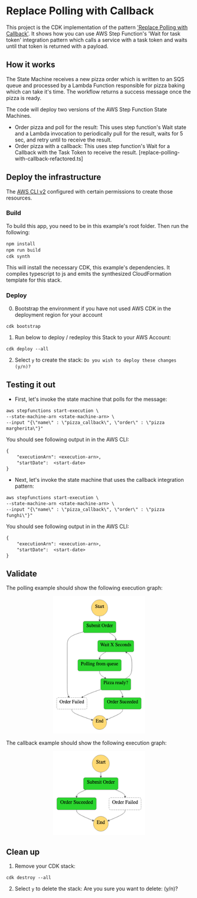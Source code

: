 # Replace Polling with Callback

This project is the CDK implementation of the pattern ['Replace Polling with Callback'](../../patterns/replace_polling_with_callback.md). It shows how you can use AWS Step Function's 'Wait for task token' integration pattern which calls a service with a task token and waits until that token is returned with a payload.

## How it works
The State Machine receives a new pizza order which is written to an SQS queue and processed by a Lambda Function responsible for pizza baking which can take it's time. The workflow returns a success message once the pizza is ready. 


The code will deploy two versions of the AWS Step Function State Machines. 
- Order pizza and poll for the result: This uses step function's Wait state and a Lambda invocation to periodically pull for the result, waits for 5 sec, and retry until to receive the result.
- Order pizza with a callback: This uses step function's Wait for a Callback with the Task Token to receive the result. [replace-polling-with-callback-refactored.ts]


## Deploy the infrastructure

The [AWS CLI v2](https://docs.aws.amazon.com/cli/latest/userguide/getting-started-install.html) configured with certain permissions to create those resources. 

### Build

To build this app, you need to be in this example's root folder. Then run the following:
```bash
npm install
npm run build
cdk synth
```

This will install the necessary CDK, this example's dependencies. It compiles typescript to js and emits the synthesized CloudFormation template for this stack.

### Deploy

0. Bootstrap the environment if you have not used AWS CDK in the deployment region for your account
``` 
cdk bootstrap
```

1. Run below to deploy / redeploy this Stack to your AWS Account:
``` 
cdk deploy --all
```

2. Select `y` to create the stack:
`Do you wish to deploy these changes (y/n)?`

## Testing it out

- First, let's invoke the state machine that polls for the message:
``` 
aws stepfunctions start-execution \
--state-machine-arn <state-machine-arn> \
--input "{\"name\" : \"pizza_callback\", \"order\" : \"pizza margherita\"}"
```

You should see following output in in the AWS CLI:
``` 
{
    "executionArn": <execution-arn>,
    "startDate":  <start-date>
}
```

- Next, let's invoke the state machine that uses the callback integration pattern:
``` 
aws stepfunctions start-execution \
--state-machine-arn <state-machine-arn> \
--input "{\"name\" : \"pizza_callback\", \"order\" : \"pizza funghi\"}"
```

You should see following output in in the AWS CLI:
```  
{
    "executionArn": <execution-arn>,
    "startDate":  <start-date>
}
```

## Validate

The polling example should show the following execution graph: 
<p align="center">
<img src="images/stepfunctions_graph_before.png" alt="Polling for result" width="250"/>
</p>


The callback example should show the following execution graph: 
<p align="center">
<img src="images/stepfunctions_graph_refactored.png" alt="Callback after result" width="250"/>
</p>

## Clean up

1. Remove your CDK stack:
```
cdk destroy --all
```

2. Select `y` to delete the stack:
Are you sure you want to delete: <stack-names> (y/n)?


